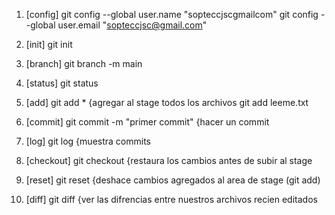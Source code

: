 1. [config]
git config --global user.name "sopteccjscgmailcom"
git config --global user.email "sopteccjsc@gmail.com"

2. [init]
git init

3.  [branch]
git branch -m main          

4.  [status]
git status                      

5.  [add]
git add *                       {agregar al stage todos los archivos
git add leeme.txt       

6.  [commit]
git commit -m "primer commit"   {hacer un commit

7.  [log]
git log                         {muestra commits

8. [checkout]
git checkout <nombredelarchivo> {restaura los cambios antes de subir al stage

9. [reset]
git reset                       {deshace cambios agregados al area de stage (git add)

1. [diff]
git diff                        {ver las difrencias entre nuestros archivos recien editados